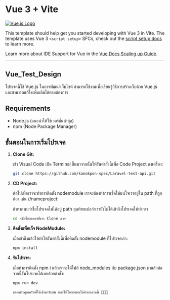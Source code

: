 # Vue 3 + Vite

[![Vue.js Logo](https://vuejs.org/images/logo.png)](https://vuejs.org/)

This template should help get you started developing with Vue 3 in Vite. The template uses Vue 3 `<script setup>` SFCs, check out the [script setup docs](https://v3.vuejs.org/api/sfc-script-setup.html#sfc-script-setup) to learn more.

Learn more about IDE Support for Vue in the [Vue Docs Scaling up Guide](https://vuejs.org/guide/scaling-up/tooling.html#ide-support).

---

## Vue_Test_Design

โปรเจคนี้ใช้ Vue.js ในการพัฒนาเว็บไซต์ สามารถใช้งานเพื่อเรียนรู้วิธีการสร้างเว็บด้วย Vue.js และสามารถแก้ไขเพิ่มเติมได้ตามต้องการ

## Requirements
- Node.js (แนะนำให้ใช้เวอร์ชั่นล่าสุด)
- npm (Node Package Manager)

## ขั้นตอนในการเริ่มโปรเจค

1. **Clone Git:**
   
   เข้า Visual Code เปิด Terminal ขึ้นมาจากนั้นให้รันคำสั่งนี้เพื่อ Code Project ลงเครื่อง:
   ```bash
   git clone https://github.com/kanokpon-spec/Laravel-test-api.git

2. **CD Project:**

    ต่อไปเพื่อเราจะทำการติดตั้ง nodemodule เราจะต้องทำการเช็คให้แน่ใจเราอยู่ใน path ที่ถูกต้อง เช่น /<username>/nameproject:

    ถ้าหากพบว่าชื่อโปรเจคไม่ได้อยู่ path สุดท้ายแปลว่าเรายังไม่ได้เข้าถึงโปรเจคให้ทำการ 
    ```bash
    cd <ชื่อโฟลเดอร์ที่เรา Clone ลง>

3. **ติดตั้งแพ็คเก็จ NodeModule:**

    เมื่อเข้าถึงแล้วให้ทำให้รันคำสั่งนี้เพื่อติดตั้ง nodemodule ที่โปรเจคเรา:

    ```bash
    npm install

4. **รันโปรเจค:**
   
   เมื่อทำการติดตั้ง npm i แล้วเราจะได้ไฟล์ node_modules กับ package.json มาแล้วต่อจากนี้รันโปรเจคได้เลยด้วยคำสั่ง:

    ```bash
    npm run dev

    ขอบพระคุณครับที่ได้เข้ามารับชม และให้โอกาสผมได้ทำผลงานนี้ 🙏🏻😊